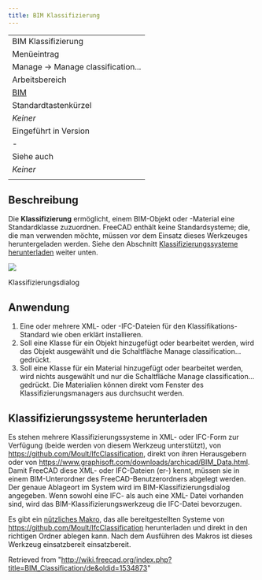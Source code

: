 ```yaml
---
title: BIM Klassifizierung
---
```

|  |
| --- |
| BIM Klassifizierung |
| Menüeintrag |
| Manage → Manage classification... |
| Arbeitsbereich |
| [BIM](/BIM_Workbench/de "BIM Workbench/de") |
| Standardtastenkürzel |
| *Keiner* |
| Eingeführt in Version |
| - |
| Siehe auch |
| *Keiner* |
|  |

## Beschreibung

Die **Klassifizierung** ermöglicht, einem BIM-Objekt oder -Material eine Standardklasse zuzuordnen. FreeCAD enthält keine Standardsysteme; die, die man verwenden möchte, müssen vor dem Einsatz dieses Werkzeuges heruntergeladen werden. Siehe den Abschnitt [Klassifizierungssysteme herunterladen](#Downloading_classification_systems/de) weiter unten.

![](/images/BIM_classification_screenshot.png)

Klassifizierungsdialog

## Anwendung

1. Eine oder mehrere XML- oder -IFC-Dateien für den Klassifikations-Standard wie oben erklärt installieren.
2. Soll eine Klasse für ein Objekt hinzugefügt oder bearbeitet werden, wird das Objekt ausgewählt und die Schaltfläche Manage classification... gedrückt.
3. Soll eine Klasse für ein Material hinzugefügt oder bearbeitet werden, wird nichts ausgewählt und nur die Schaltfläche Manage classification... gedrückt. Die Materialien können direkt vom Fenster des Klassifizierungsmanagers aus durchsucht werden.

## Klassifizierungssysteme herunterladen

Es stehen mehrere Klassifizierungssysteme in XML- oder IFC-Form zur Verfügung (beide werden von diesem Werkzeug unterstützt), von <https://github.com/Moult/IfcClassification>, direkt von ihren Herausgebern oder von <https://www.graphisoft.com/downloads/archicad/BIM_Data.html>. Damit FreeCAD diese XML- oder IFC-Dateien (er-) kennt, müssen sie in einem BIM-Unterordner des FreeCAD-Benutzerordners abgelegt werden. Der genaue Ablageort im System wird im BIM-Klassifizierungsdialog angegeben. Wenn sowohl eine IFC- als auch eine XML- Datei vorhanden sind, wird das BIM-Klassifizierungswerkzeug die IFC-Datei bevorzugen.

Es gibt ein [nützliches Makro](/index.php?title=Macro_Download_Classifications/de&action=edit&redlink=1 "Macro Download Classifications/de (page does not exist)"), das alle bereitgestellten Systeme von <https://github.com/Moult/IfcClassification> herunterladen und direkt in den richtigen Ordner ablegen kann. Nach dem Ausführen des Makros ist dieses Werkzeug einsatzbereit einsatzbereit.

Retrieved from "<http://wiki.freecad.org/index.php?title=BIM_Classification/de&oldid=1534873>"